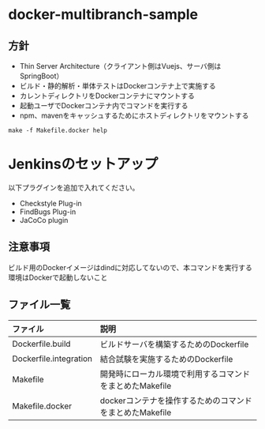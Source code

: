 # docker-multibranch-sample

## 方針
* Thin Server Architecture（クライアント側はVuejs、サーバ側はSpringBoot）
* ビルド・静的解析・単体テストはDockerコンテナ上で実施する
* カレントディレクトリをDockerコンテナにマウントする
* 起動ユーザでDockerコンテナ内でコマンドを実行する
* npm、mavenをキャッシュするためにホストディレクトリをマウントする

```
make -f Makefile.docker help
```
# Jenkinsのセットアップ
以下プラグインを追加で入れてください。
* Checkstyle Plug-in
* FindBugs Plug-in
* JaCoCo plugin

## 注意事項
ビルド用のDockerイメージはdindに対応してないので、本コマンドを実行する環境はDockerで起動しないこと

## ファイル一覧

| ファイル              | 説明                                                   |  
|:----------------------|:-------------------------------------------------------|
| Dockerfile.build      |ビルドサーバを構築するためのDockerfile                  | 
| Dockerfile.integration|結合試験を実施するためのDockerfile                      | 
| Makefile              |開発時にローカル環境で利用するコマンドをまとめたMakefile| 
| Makefile.docker       |dockerコンテナを操作するためのコマンドをまとめたMakefile| 
